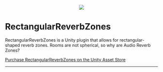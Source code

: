 <p align="center">
  <a href="https://assetstore.unity.com/packages/slug/300456"><img src="https://github.com/FuturistAcoustics/RectangularReverbZones/blob/main/Images/Rectangular%20Reverb%20Zones%20160x160.png"></a>
</p>

# RectangularReverbZones
RectangularReverbZones is a Unity plugin that allows for rectangular-shaped reverb zones. Rooms are not spherical, so why are Audio Reverb Zones?

[Purchase RectangularReverbZones on the Unity Asset Store](https://u3d.as/3pkt) <a href="https://u3d.as/37DT"><img src="https://github.com/FuturistAcoustics/RectangularReverbZones/blob/main/Images/Rectangular%20Reverb%20Zones%20160x160.png" width=14px></a>

-----
